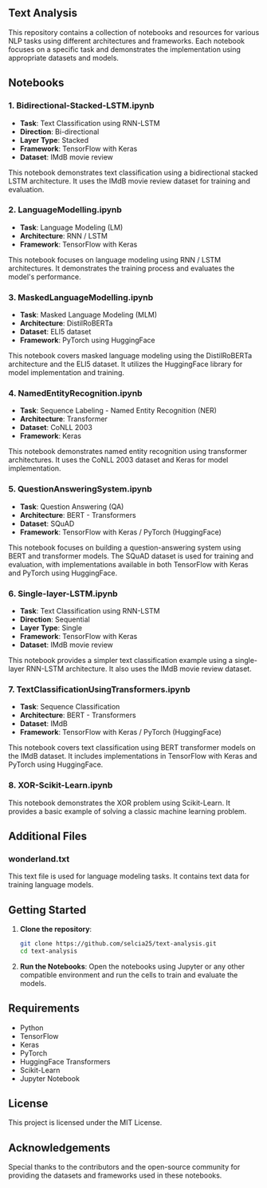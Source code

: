 ## Text Analysis

This repository contains a collection of notebooks and resources for various NLP tasks using different architectures and frameworks. Each notebook focuses on a specific task and demonstrates the implementation using appropriate datasets and models.

## Notebooks

### 1. Bidirectional-Stacked-LSTM.ipynb
- **Task**: Text Classification using RNN-LSTM
- **Direction**: Bi-directional
- **Layer Type**: Stacked
- **Framework**: TensorFlow with Keras
- **Dataset**: IMdB movie review

This notebook demonstrates text classification using a bidirectional stacked LSTM architecture. It uses the IMdB movie review dataset for training and evaluation.

### 2. LanguageModelling.ipynb
- **Task**: Language Modeling (LM)
- **Architecture**: RNN / LSTM
- **Framework**: TensorFlow with Keras

This notebook focuses on language modeling using RNN / LSTM architectures. It demonstrates the training process and evaluates the model's performance.

### 3. MaskedLanguageModelling.ipynb
- **Task**: Masked Language Modeling (MLM)
- **Architecture**: DistilRoBERTa
- **Dataset**: ELI5 dataset
- **Framework**: PyTorch using HuggingFace

This notebook covers masked language modeling using the DistilRoBERTa architecture and the ELI5 dataset. It utilizes the HuggingFace library for model implementation and training.

### 4. NamedEntityRecognition.ipynb
- **Task**: Sequence Labeling - Named Entity Recognition (NER)
- **Architecture**: Transformer
- **Dataset**: CoNLL 2003
- **Framework**: Keras

This notebook demonstrates named entity recognition using transformer architectures. It uses the CoNLL 2003 dataset and Keras for model implementation.

### 5. QuestionAnsweringSystem.ipynb
- **Task**: Question Answering (QA)
- **Architecture**: BERT - Transformers
- **Dataset**: SQuAD
- **Framework**: TensorFlow with Keras / PyTorch (HuggingFace)

This notebook focuses on building a question-answering system using BERT and transformer models. The SQuAD dataset is used for training and evaluation, with implementations available in both TensorFlow with Keras and PyTorch using HuggingFace.

### 6. Single-layer-LSTM.ipynb
- **Task**: Text Classification using RNN-LSTM
- **Direction**: Sequential
- **Layer Type**: Single
- **Framework**: TensorFlow with Keras
- **Dataset**: IMdB movie review

This notebook provides a simpler text classification example using a single-layer RNN-LSTM architecture. It also uses the IMdB movie review dataset.

### 7. TextClassificationUsingTransformers.ipynb
- **Task**: Sequence Classification
- **Architecture**: BERT - Transformers
- **Dataset**: IMdB
- **Framework**: TensorFlow with Keras / PyTorch (HuggingFace)

This notebook covers text classification using BERT transformer models on the IMdB dataset. It includes implementations in TensorFlow with Keras and PyTorch using HuggingFace.

### 8. XOR-Scikit-Learn.ipynb
This notebook demonstrates the XOR problem using Scikit-Learn. It provides a basic example of solving a classic machine learning problem.

## Additional Files

### wonderland.txt
This text file is used for language modeling tasks. It contains text data for training language models.

## Getting Started

1. **Clone the repository**:
   ```bash
   git clone https://github.com/selcia25/text-analysis.git
   cd text-analysis
   ```
2. **Run the Notebooks**:
   Open the notebooks using Jupyter or any other compatible environment and run the cells to train and evaluate the models.

## Requirements

- Python
- TensorFlow
- Keras
- PyTorch
- HuggingFace Transformers
- Scikit-Learn
- Jupyter Notebook

## License

This project is licensed under the MIT License.

## Acknowledgements

Special thanks to the contributors and the open-source community for providing the datasets and frameworks used in these notebooks.
